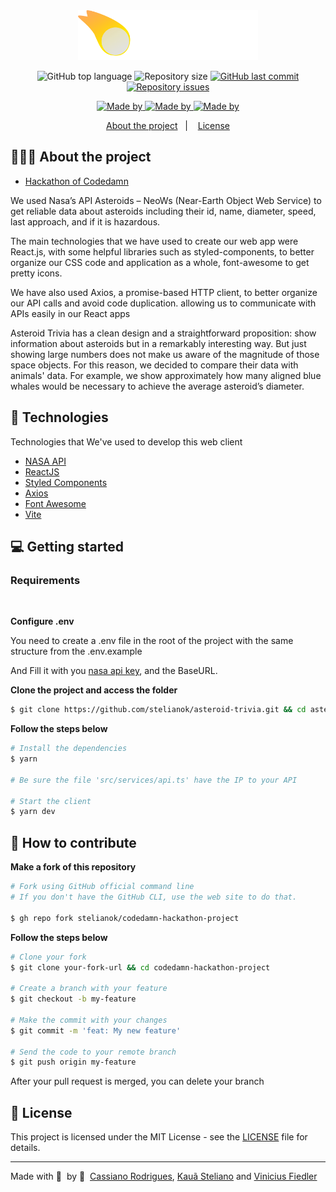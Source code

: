 <div align="center">
	<img alt="Logo" src="/client/src/assets/img/Logo-X-black.svg" height="80px" />
</div>

<div id="banner">
  <p align="center">
    <img alt="GitHub top language" src="https://img.shields.io/github/languages/top/stelianok/codedamn-hackathon-project">
		<img alt="Repository size" src="https://img.shields.io/github/repo-size/stelianok/codedamn-hackathon-project">
		<a href="https://github.com/stelianok/codedamn-hackathon-project/commits/master">
			<img alt="GitHub last commit" src="https://img.shields.io/github/last-commit/stelianok/codedamn-hackathon-project">
		</a>
		<a href="https://github.com/stelianok/codedamn-hackathon-project/issues">
			<img alt="Repository issues" src="https://img.shields.io/github/issues/stelianok/codedamn-hackathon-project">
		</a>
		<p align="center">
			<a href="https://www.linkedin.com/in/kszinhu/">
				<img alt="Made by" src="https://img.shields.io/badge/made%20by-Cassiano%20Rodrigues-gree">
			</a>
			<a href="https://www.linkedin.com/in/kaua-steliano/">
				<img alt="Made by" src="https://img.shields.io/badge/made%20by-Kauã%20Steliano-gree">
			</a>
			<a href="https://www.linkedin.com/in/vinicius-fiedler">
				<img alt="Made by" src="https://img.shields.io/badge/made%20by-Vinicius%20Fiedler-gree">
			</a>
		</p>
	</p>
</div>


<p align="center">
  <a href="#-about-the-project">About the project</a>&nbsp;&nbsp;&nbsp;|&nbsp;&nbsp;&nbsp;
  <a href="#-license">License</a>
</p>

## 👨🏻‍💻 About the project

-  [Hackathon of Codedamn](https://codedamn.com/hackfest)
<p> We used Nasa’s API Asteroids – NeoWs (Near-Earth Object Web Service) to get reliable data about asteroids including their id, name, diameter, speed, last approach, and if it is hazardous.</p>

<p>
The main technologies that we have used to create our web app were React.js, with some helpful libraries such as styled-components, to better organize our CSS code and application as a whole,  font-awesome to get pretty icons. </p>

<p>
We have also used Axios, a promise-based HTTP client, to better organize our API calls and avoid code duplication. allowing us to communicate with APIs easily in our React apps 
</p>

<p>
Asteroid Trivia has a clean design and a straightforward proposition: show information about asteroids but in a remarkably interesting way. But just showing large numbers does not make us aware of the magnitude of those space objects. For this reason, we decided to compare their data with animals' data.  For example, we show approximately how many aligned blue whales would be necessary to achieve the average asteroid’s diameter. 

</p>



## 🚀 Technologies

Technologies that We've used to develop this web client
- [NASA API](https://api.nasa.gov/)
- [ReactJS](https://reactjs.org/)
- [Styled Components](https://styled-components.com/)
- [Axios](https://github.com/axios/axios)
- [Font Awesome](https://github.com/FortAwesome/Font-Awesome)
- [Vite](https://github.com/vitejs/vite)

## 💻 Getting started

### Requirements


<br/>

**Configure .env**

You need to create a .env file in the root of the project with the same structure from the .env.example

And Fill it with you [nasa api key](https://api.nasa.gov/), and  the BaseURL.


**Clone the project and access the folder**

```bash
$ git clone https://github.com/stelianok/asteroid-trivia.git && cd asteroid-trivia
```



**Follow the steps below**

```bash
# Install the dependencies
$ yarn

# Be sure the file 'src/services/api.ts' have the IP to your API

# Start the client
$ yarn dev
```
## 🤔 How to contribute

**Make a fork of this repository**

```bash
# Fork using GitHub official command line
# If you don't have the GitHub CLI, use the web site to do that.

$ gh repo fork stelianok/codedamn-hackathon-project
```

**Follow the steps below**

```bash
# Clone your fork
$ git clone your-fork-url && cd codedamn-hackathon-project

# Create a branch with your feature
$ git checkout -b my-feature

# Make the commit with your changes
$ git commit -m 'feat: My new feature'

# Send the code to your remote branch
$ git push origin my-feature
```

After your pull request is merged, you can delete your branch

## 📝 License

This project is licensed under the MIT License - see the [LICENSE](LICENSE) file for details.

---

Made with 💜 &nbsp;by 👋 &nbsp;[Cassiano Rodrigues](https://github.com/kszinhu), [Kauã Steliano](https://github.com/stelianok) and [Vinicius Fiedler](https://github.com/viniFiedler)
